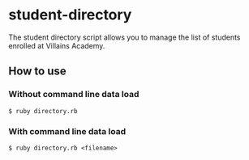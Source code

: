 # student-directory #

The student directory script allows you to manage the list of students enrolled at Villains Academy.

## How to use ##

### Without command line data load

```$ ruby directory.rb ```

### With command line data load

```$ ruby directory.rb <filename>```
